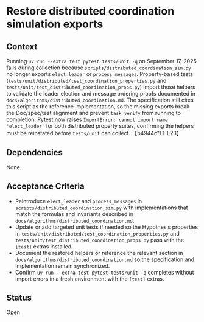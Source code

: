 # Restore distributed coordination simulation exports

## Context
Running `uv run --extra test pytest tests/unit -q` on September 17, 2025
fails during collection because `scripts/distributed_coordination_sim.py`
no longer exports `elect_leader` or `process_messages`. Property-based tests
(`tests/unit/distributed/test_coordination_properties.py` and
`tests/unit/test_distributed_coordination_props.py`) import those helpers to
validate the leader election and message ordering proofs documented in
`docs/algorithms/distributed_coordination.md`. The specification still cites
this script as the reference implementation, so the missing exports break the
Doc/spec/test alignment and prevent `task verify` from running to completion.
Pytest now raises `ImportError: cannot import name 'elect_leader'` for both
distributed property suites, confirming the helpers must be reinstated before
`tests/unit` can collect. 【b4944c†L1-L23】

## Dependencies
None.

## Acceptance Criteria
- Reintroduce `elect_leader` and `process_messages` in
  `scripts/distributed_coordination_sim.py` with implementations that match
  the formulas and invariants described in
  `docs/algorithms/distributed_coordination.md`.
- Update or add targeted unit tests if needed so the Hypothesis properties in
  `tests/unit/distributed/test_coordination_properties.py` and
  `tests/unit/test_distributed_coordination_props.py` pass with the `[test]`
  extras installed.
- Document the restored helpers or reference the relevant section in
  `docs/algorithms/distributed_coordination.md` so the specification and
  implementation remain synchronized.
- Confirm `uv run --extra test pytest tests/unit -q` completes without
  import errors in a fresh environment with the `[test]` extras.

## Status
Open
